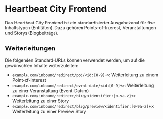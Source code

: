 # Heartbeat City Frontend

Das Heartbeat City Frontend ist ein standardisierter Ausgabekanal für fixe Inhaltstypen (Entitäten). Dazu gehören Points-of-Interest, Veranstaltungen und Storys (Blogbeiträge).

## Weiterleitungen

Die folgenden Standard-URLs können verwendet werden, um auf die gewünschten Inhalte weiterzuleiten:

+ `example.com/inbound/redirect/poi/<id:[0-9]+>`: Weiterleitung zu einem Point-of-Interest
+ `example.com/inbound/redirect/event-date/<id:[0-9]+>`: Weiterleitung zu einer Veranstaltung (Event-Datum)
+ `example.com/inbound/redirect/blog/<identifier:[0-9a-z]+>`: Weiterleitung zu einer Story
+ `example.com/inbound/redirect/blog/preview/<identifier:[0-9a-z]+>`: Weiterleitung zu einer Preview Story
